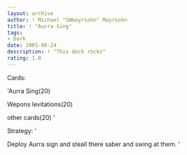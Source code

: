```yaml
---
layout: archive
author: ! Michael "SWmayrsohn" Mayrsohn
title: ! "Aurra Sing"
tags:
- Dark
date: 2001-06-24
description: ! "This deck rocks"
rating: 1.0
---
```

Cards: 

'Aurra Sing(20)

Wepons levitations(20)

other cards(20) '

Strategy: '

Deploy Aurra sign and steall there saber and swing at them. '